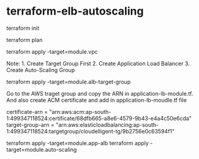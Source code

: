 # terraform-elb-autoscaling


terraform init

terraform plan

terraform apply -target=module.vpc

 Note: 1. Create Target Group First
       2. Create Application Load Balancer
       3. Create Auto-Scaling Group

terraform apply -target=module.alb-target-group

Go to the AWS traget group and copy the ARN in application-lb-module.tf. And also create ACM certificate and add in application-lb-moudle.tf file

certificate-arn = "arn:aws:acm:ap-south-1:499347118524:certificate/68dfb665-a8e6-4579-9b43-e4a4c50e6cda"
  target-group-arn = "arn:aws:elasticloadbalancing:ap-south-1:499347118524:targetgroup/cloudelligent-tg/9b2756e0c63594f1"

terraform apply -target=module.app-alb
terraform apply -target=module.auto-scaling
